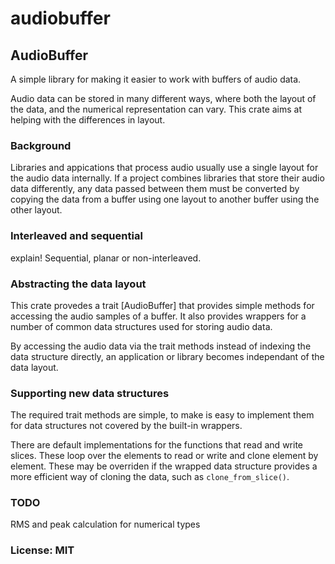 # audiobuffer

## AudioBuffer

A simple library for making it easier to work with buffers of audio data.

Audio data can be stored in many different ways,
where both the layout of the data, and the numerical representation can vary.
This crate aims at helping with the differences in layout.

### Background
Libraries and appications that process audio usually use
a single layout for the audio data internally.
If a project combines libraries that store their audio data differently,
any data passed between them must be converted
by copying the data from a buffer using one layout
to another buffer using the other layout.

### Interleaved and sequential

explain! Sequential, planar or non-interleaved.

### Abstracting the data layout
This crate provedes a trait [AudioBuffer] that provides simple methods
for accessing the audio samples of a buffer.
It also provides wrappers for a number of common data structures
used for storing audio data.

By accessing the audio data via the trait methods instead
of indexing the data structure directly,
an application or library becomes independant of the data layout.

### Supporting new data structures
The required trait methods are simple, to make is easy to implement them for
data structures not covered by the built-in wrappers.

There are default implementations for the functions that read and write slices.
These loop over the elements to read or write and clone element by element.
These may be overriden if the wrapped data structure provides a more efficient way
of cloning the data, such as `clone_from_slice()`.

### TODO
RMS and peak calculation for numerical types 


### License: MIT

